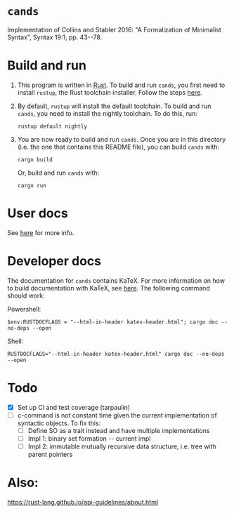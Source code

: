 # `cands`

Implementation of Collins and Stabler 2016: "A Formalization of Minimalist Syntax", Syntax 19:1, pp. 43--78.

# Build and run

1.  This program is written in [Rust](https://www.rust-lang.org/). To build and run `cands`, you first need to install `rustup`, the Rust toolchain installer. Follow the steps [here](https://rustup.rs/).

2.  By default, `rustup` will install the default toolchain. To build and run `cands`, you need to install the nightly toolchain. To do this, run:

    ```
    rustup default nightly
    ```

3.  You are now ready to build and run `cands`. Once you are in this directory (i.e. the one that contains this README file), you can build `cands` with:

    ```
    cargo build
    ```

    Or, build and run `cands` with:

    ```
    cargo run
    ```

# User docs

See [here](userdocs.md) for more info.

# Developer docs

The documentation for `cands` contains KaTeX. For more information on how to build documentation with KaTeX, see [here](https://github.com/paulkernfeld/rustdoc-katex-demo). The following command should work:

Powershell:

```
$env:RUSTDOCFLAGS = "--html-in-header katex-header.html"; cargo doc --no-deps --open
```

Shell:

```
RUSTDOCFLAGS="--html-in-header katex-header.html" cargo doc --no-deps --open
```

# Todo

- [x] Set up CI and test coverage (tarpaulin)
- [ ] c-command is not constant time given the current implementation of syntactic objects. To fix this:
    - [ ] Define SO as a trait instead and have multiple implementations
    - [ ] Impl 1: binary set formation -- current impl
    - [ ] Impl 2: immutable mutually recursive data structure, i.e. tree with parent pointers

# Also:

https://rust-lang.github.io/api-guidelines/about.html